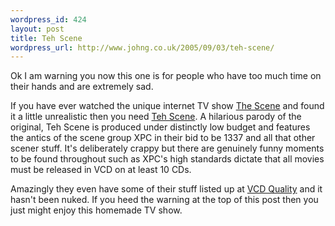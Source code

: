 ```yaml
--- 
wordpress_id: 424
layout: post
title: Teh Scene
wordpress_url: http://www.johng.co.uk/2005/09/03/teh-scene/
---
```

Ok I am warning you now this one is for people who have too much time on their hands and are extremely sad.

If you have ever watched the unique internet TV show <a href="http://www.welcometothescene.com">The Scene</a> and found it a little unrealistic then you need <a href="http://www.welcometotehscene.com">Teh Scene</a>. A hilarious parody of the original, Teh Scene is produced under distinctly low budget and features the antics of the scene group XPC in their bid to be 1337 and all that other scener stuff. It's deliberately crappy but there are genuinely funny moments to be found throughout such as XPC's high standards dictate that all movies must be released in VCD on at least 10 CDs.

Amazingly they even have some of their stuff listed up at <a href="http://www.vcdquality.com">VCD Quality</a> and it hasn't been nuked. If you heed the warning at the top of this post then you just might enjoy this homemade TV show.
